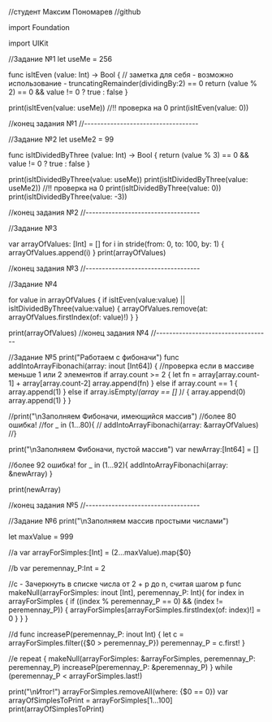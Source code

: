 //студент Максим Пономарев
//github




import Foundation


import UIKit

//Задание №1
let useMe = 256

func isItEven (value: Int) -> Bool {
//    заметка для себя - возможно использование - truncatingRemainder(dividingBy:2) == 0
        return (value % 2) == 0 && value != 0 ? true : false
}

print(isItEven(value: useMe))
//!! проверка на 0
print(isItEven(value: 0))

//конец задания №1
//-----------------------------------


//Задание №2
let useMe2 = 99

func isItDividedByThree (value: Int) -> Bool {
    return (value % 3) == 0 && value != 0 ? true : false
}

print(isItDividedByThree(value: useMe))
print(isItDividedByThree(value: useMe2))
//!! проверка на 0
print(isItDividedByThree(value: 0))
print(isItDividedByThree(value: -3))

//конец задания №2
//-----------------------------------


//Задание №3

var arrayOfValues: [Int] = []
for i in stride(from: 0, to: 100, by: 1) {
    arrayOfValues.append(i)
}
print(arrayOfValues)

//конец задания №3
//-----------------------------------


//Задание №4

for value in arrayOfValues {
    if isItEven(value:value) || isItDividedByThree(value:value) {
        arrayOfValues.remove(at: arrayOfValues.firstIndex(of: value)!)
    }
}

print(arrayOfValues)
//конец задания №4
//-----------------------------------


//Задание №5
print("Работаем с фибоначи")
func addIntoArrayFibonachi(array: inout [Int64]) {
//проверка если в массиве меньше 1 или 2 элементов
    if array.count >= 2 {
        let fn = array[array.count-1] + array[array.count-2]
        array.append(fn)
    } else if array.count == 1 {
        array.append(1)
    } else if array.isEmpty/*(array == [] )*/ {
        array.append(0)
        array.append(1)
    }
}

//print("\nЗаполняем Фибоначи, имеющийся массив")
//более 80 ошибка!
//for _ in (1...80){
//    addIntoArrayFibonachi(array: &arrayOfValues)
//}

print("\nЗаполняем Фибоначи, пустой массив")
var newArray:[Int64] = []

//более 92 ошибка!
for _ in (1...92){
    addIntoArrayFibonachi(array: &newArray)
}

print(newArray)

//конец задания №5
//-----------------------------------


//Задание №6
print("\nЗаполняем массив простыми числами")


let maxValue = 999

//a
var arrayForSimples:[Int] = (2...maxValue).map{$0}

//b
var peremennay_P:Int = 2

//c - Зачеркнуть в списке числа от 2 + p до n, считая шагом p
func makeNull(arrayForSimples: inout [Int], peremennay_P: Int){
    for index in arrayForSimples {
        if ((index % peremennay_P == 0) && (index != peremennay_P)) {
            arrayForSimples[arrayForSimples.firstIndex(of: index)!] = 0
        }
    }
}

//d
func increaseP(peremennay_P: inout Int) {
    let c = arrayForSimples.filter({$0 > peremennay_P})
    peremennay_P = c.first!
}

//e
repeat {
    makeNull(arrayForSimples: &arrayForSimples, peremennay_P: peremennay_P)
    increaseP(peremennay_P: &peremennay_P)
} while (peremennay_P < arrayForSimples.last!)



print("\nИтог!")
arrayForSimples.removeAll(where: {$0 == 0})
var arrayOfSimplesToPrint = arrayForSimples[1...100]
print(arrayOfSimplesToPrint)

